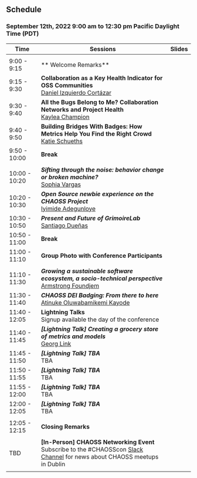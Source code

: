 ## Schedule
### September 12th, 2022 9:00 am to 12:30 pm Pacific Daylight Time (PDT)

|Time|Sessions|Slides|
|---|---|---|
| | | |
| 9:00 - 9:15|** Welcome Remarks**<br>||
| 9:15 - 9:30|**Collaboration as a Key Health Indicator for OSS Communities**<br>[Daniel Izquierdo Cortázar](#user-content-daniel-izquierdo-cortázar)| |
| 9:30 - 9:40|**All the Bugs Belong to Me? Collaboration Networks and Project Health**<br>[Kaylea Champion](#user-content-kaylea-champion)| |
| 9:40 - 9:50|**Building Bridges With Badges: How Metrics Help You Find the Right Crowd**<br>[Katie Schueths](#user-content-katie-schueths)| |
| 9:50 - 10:00|**Break**| |
| | | |
|10:00 - 10:20|_**Sifting through the noise: behavior change or broken machine?**_<br>[Sophia Vargas](#user-content-sophia-vargas)| |
|10:20 - 10:30|_**Open Source newbie experience on the CHAOSS Project**_<br>[Iyimide Adegunloye](#user-content-iyimide-adegunloye)| |
|10:30 - 10:50|_**Present and Future of GrimoireLab**_<br>[Santiago Dueñas](#user-content-santiago-dueñas)| |
|10:50 - 11:00|**Break**| |
|11:00 - 11:10|**Group Photo with Conference Participants**| |
| | | |
|11:10 - 11:30|_**Growing a sustainable software ecosystem, a socio-technical perspective**_<br>[Armstrong Foundjem](#user-content-armstrong-foundjem)| |
11:30 - 11:40|_**CHAOSS DEI Badging: From there to here**_<br>[Atinuke Oluwabamikemi Kayode](#user-content-atinuke-oluwabamikemi-kayode)| |
|11:40 - 12:05|**Lightning Talks**<br>Signup available the day of the conference| |
|11:40 - 11:45|_**[Lightning Talk] Creating a grocery store of metrics and models**_<br>[Georg Link](#user-content-georg-link)| |
|11:45 - 11:50|_**[Lightning Talk] TBA**_<br>TBA| |
|11:50 - 11:55|_**[Lightning Talk] TBA**_<br>TBA| |
|11:55 - 12:00|_**[Lightning Talk] TBA**_<br>TBA| |
|12:00 - 12:05|_**[Lightning Talk] TBA**_<br>TBA| |
| | | |
|12:05 - 12:15|**Closing Remarks**| |
| | | |
|TBD|**[In-Person] CHAOSS Networking Event**<br>Subscribe to the #CHAOSScon [Slack Channel](https://join.slack.com/t/chaoss-workspace/shared_invite/zt-r65szij9-QajX59hkZUct82b0uACA6g) for news about CHAOSS meetups in Dublin | |
| | | |
